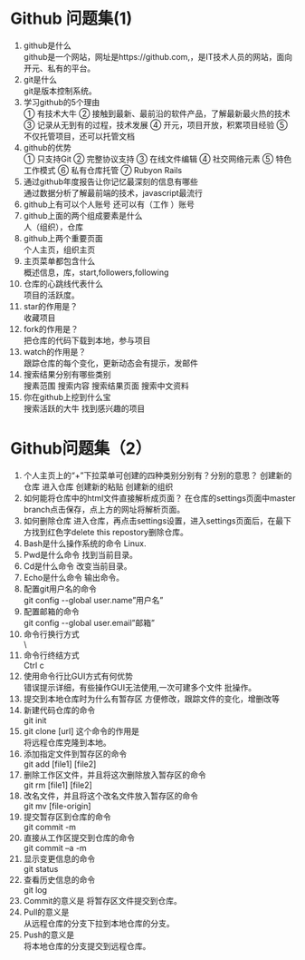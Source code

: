 # Github 问题集(1)  
1. github是什么  
github是一个网站，网址是https://github.com,，是IT技术人员的网站，面向开元、私有的平台。
2. git是什么  
git是版本控制系统。
3. 学习github的5个理由  
①	有技术大牛 ②	接触到最新、最前沿的软件产品，了解最新最火热的技术 ③	记录从无到有的过程，技术发展 ④	开元，项目开放，积累项目经验 ⑤	不仅托管项目，还可以托管文档
4. github的优势  
①	只支持Git ②	完整协议支持 ③	在线文件编辑 ④	社交网络元素 ⑤	特色工作模式 ⑥	私有仓库托管 ⑦ Rubyon Rails
5. 通过github年度报告让你记忆最深刻的信息有哪些  
通过数据分析了解最前端的技术，javascript最流行
6. github上有可以个人账号 还可以有（工作 ）账号
7. github上面的两个组成要素是什么  
人（组织），仓库
8. github上两个重要页面  
个人主页，组织主页
9. 主页菜单都包含什么  
概述信息，库，start,followers,following
10. 仓库的心跳线代表什么  
项目的活跃度。
11. star的作用是？  
收藏项目
12. fork的作用是？  
把仓库的代码下载到本地，参与项目
13. watch的作用是？  
跟踪仓库的每个变化，更新动态会有提示，发邮件
14. 搜索结果分别有哪些类别  
搜素范围 搜索内容 搜索结果页面 搜索中文资料
15. 你在github上挖到什么宝  
搜索活跃的大牛 找到感兴趣的项目

# Github问题集（2）
1. 个人主页上的“+”下拉菜单可创建的四种类别分别有？分别的意思？ 创建新的仓库 进入仓库 创建新的粘贴 创建新的组织
2. 如何能将仓库中的html文件直接解析成页面？ 在仓库的settings页面中master branch点击保存，点上方的网址将解析页面。
3. 如何删除仓库 进入仓库，再点击settings设置，进入settings页面后，在最下方找到红色字delete this repostory删除仓库。
4. Bash是什么操作系统的命令 Linux.
5. Pwd是什么命令 找到当前目录。
6. Cd是什么命令 改变当前目录。
7. Echo是什么命令 输出命令。
8. 配置git用户名的命令  
git config --global user.name”用户名”
9. 配置邮箱的命令  
git config --global user.email”邮箱”
10. 命令行换行方式  
\
11. 命令行终结方式  
Ctrl c
12. 使用命令行比GUI方式有何优势  
错误提示详细，有些操作GUI无法使用,一次可建多个文件 批操作。
13. 提交到本地仓库时为什么有暂存区 方便修改，跟踪文件的变化，增删改等
14. 新建代码仓库的命令  
git init
15. git clone [url] 这个命令的作用是  
将远程仓库克隆到本地。
16. 添加指定文件到暂存区的命令  
git add [file1] [file2]
17. 删除工作区文件，并且将这次删除放入暂存区的命令  
git rm [file1] [file2]
18. 改名文件，并且将这个改名文件放入暂存区的命令  
git mv [file-origin]
19. 提交暂存区到仓库的命令  
git commit -m
20. 直接从工作区提交到仓库的命令  
git commit –a -m
21. 显示变更信息的命令  
git status
22. 查看历史信息的命令  
git log
23. Commit的意义是 将暂存区文件提交到仓库。
24. Pull的意义是  
从远程仓库的分支下拉到本地仓库的分支。
25. Push的意义是  
将本地仓库的分支提交到远程仓库。
